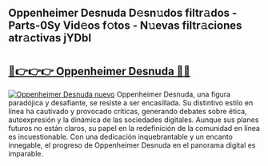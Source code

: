## Oppenheimer Desnuda D𝚎sn𝚞dos filtr𝚊dos - Parts-0Sy Vid𝚎os f𝚘tos - N𝚞evas filtr𝚊ciones atr𝚊ctivas jYDbI

# <h2><a href="http://mbcwvc.tromn.icu/?c=Oppenheimer+Desnuda">🔗👉👉👉 Oppenheimer Desnuda 🔗🔗</a></h2>

[![Oppenheimer Desnuda nuevo](https://i.imgur.com/pEAQMta.gif)](http://mbcwvc.tromn.icu/?c=Oppenheimer+Desnuda)
Oppenheimer Desnuda, una figura paradójica y desafiante, se resiste a ser encasillada. Su distintivo estilo en línea ha cautivado y provocado críticas, generando debates sobre ética, autoexpresión y la dinámica de las sociedades digitales. Aunque sus planes futuros no están claros, su papel en la redefinición de la comunidad en línea es incuestionable. Con una dedicación inquebrantable y un encanto innegable, el progreso de Oppenheimer Desnuda en el panorama digital es imparable.
